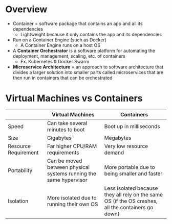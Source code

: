 # Overview
- Container = software package that contains an app and all its dependencies
	- Lightweight because it only contains the app and its dependencies
- Run on a Container Engine (such as Docker)
	- A Container Engine runs on a host OS
- A **Container Orchestrator** is a software platform for automating the deployment, management, scaling, etc. of containers
	- Ex. Kubernetes & Docker Swarm
- **Microservice Architecture** = an approach to software architecture that divides a larger solution into smaller parts called microservices that are then run in containers that can be orchestrated
# Virtual Machines vs Containers
|                      | Virtual Machines                                                  | Containers                                                                                         |
| -------------------- | ----------------------------------------------------------------- | -------------------------------------------------------------------------------------------------- |
| Speed                | Can take several minutes to boot                                  | Boot up in milliseconds                                                                            |
| Size                 | Gigabytes                                                         | Megabytes                                                                                          |
| Resource Requirement | Far higher CPU/RAM requirements                                   | Very low resource demand                                                                           |
| Portability          | Can be moved between physical systems running the same hypervisor | More portable due to being smaller and faster                                                      |
| Isolation            | More isolated due to running their own OS                         | Less isolated because they all rely on the same OS (if the OS crashes, all the containers go down) |